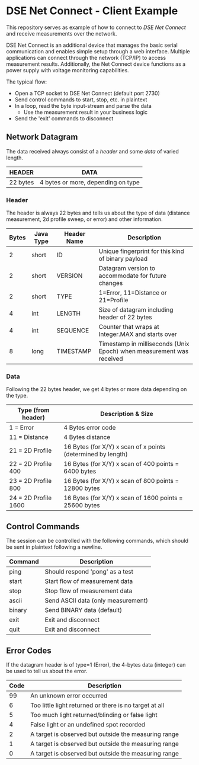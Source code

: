 # DSE Net Connect - Client Example  

This repository serves as example of how to connect to _DSE Net Connect_ and receive measurements over the network.

DSE Net Connect is an additional device that manages the basic serial communication and enables simple setup through a web interface. Multiple applications can connect through the network (TCP/IP) to access measurement results. Additionally, the Net Connect device functions as a power supply with voltage monitoring capabilities.

The typical flow:

- Open a TCP socket to DSE Net Connect (default port 2730) 
- Send control commands to start, stop, etc. in plaintext
- In a loop, read the byte input-stream and parse the data
  - Use the measurement result in your business logic 
- Send the 'exit' commands to disconnect 


## Network Datagram

The data received always consist of a _header_ and some _data_ of varied length.

| HEADER   | DATA                               |
|----------|------------------------------------| 
| 22 bytes | 4 bytes or more, depending on type |


### Header

The header is always 22 bytes and tells us about the type of data (distance measurement, 2d profile sweep, or error) and other information.

| Bytes | Java Type | Header Name | Description                                                          |
|-------|-----------|-------------|----------------------------------------------------------------------|
| 2     | short     | ID          | Unique fingerprint for this kind of binary payload                   |
| 2     | short     | VERSION     | Datagram version to accommodate for future changes                   |
| 2     | short     | TYPE        | 1=Error, 11=Distance or 21=Profile                                   |
| 4     | int       | LENGTH      | Size of datagram including header of 22 bytes                        |
| 4     | int       | SEQUENCE    | Counter that wraps at Integer.MAX and starts over          |
| 8     | long      | TIMESTAMP   | Timestamp in milliseconds (Unix Epoch) when measurement was received |



### Data

Following the 22 bytes header, we get 4 bytes or more data depending on the type.

| Type (from header)   | Description & Size                                           |
|----------------------|--------------------------------------------------------------| 
| 1 = Error            | 4 Bytes error code                                           |
| 11 = Distance        | 4 Bytes distance                                             |
| 21 = 2D Profile      | 16 Bytes (for X/Y) x scan of x points (determined by length) |
| 22 = 2D Profile 400  | 16 Bytes (for X/Y) x scan of 400 points = 6400 bytes         |
| 23 = 2D Profile 800  | 16 Bytes (for X/Y) x scan of 800 points = 12800 bytes        |
| 24 = 2D Profile 1600 | 16 Bytes (for X/Y) x scan of 1600 points = 25600 bytes       |



 ## Control Commands

The session can be controlled with the following commands, which should be sent in plaintext following a newline.

| Command | Description                         |
|---------|-------------------------------------| 
| ping    | Should respond 'pong' as a test     |
| start   | Start flow of measurement data      |
| stop    | Stop flow of measurement data       |
| ascii   | Send ASCII data (only measurement)  |
| binary  | Send BINARY data (default)          |
| exit    | Exit and disconnect                 |                           |
| quit    | Exit and disconnect                 |


## Error Codes

If the datagram header is of type=1 (Error), the 4-bytes data (integer) can be used to tell us about the error.

| Code | Description                                            |
|------|--------------------------------------------------------| 
| 99   | An unknown error occurred                              |
| 6    | Too little light returned or there is no target at all |
| 5    | Too much light returned/blinding or false light        |
| 4    | False light or an undefined spot recorded              |
| 2    | A target is observed but outside the measuring range   |
| 1    | A target is observed but outside the measuring range   |
| 0    | A target is observed but outside the measuring range   |
